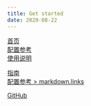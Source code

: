 ```yaml
---
title: Get started
date: 2020-08-22
---
```


<!-- 相对路径 -->
[首页](../README.md)  
[配置参考](../reference/config.md)  
[使用说明](../reference/instructions.md)  
<!-- 绝对路径 -->
[指南](/zh/guide/README.md)  
[配置参考 > markdown.links](/zh/reference/config.md#links)  
<!-- URL -->
[GitHub](https://github.com/Devour233/LEO-Simulation-Platform)
